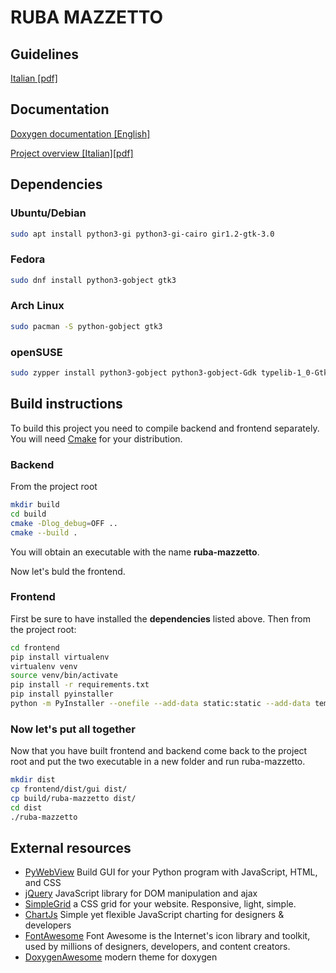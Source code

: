 # RUBA MAZZETTO

## Guidelines
[Italian [pdf]](docs/traccia.pdf)
## Documentation

[Doxygen documentation [English]](https://mauroderosa.github.io/ruba-mazzetto/files.html)

[Project overview [Italian][pdf]](docs/overview/overview.pdf)

## Dependencies

### Ubuntu/Debian
```bash
sudo apt install python3-gi python3-gi-cairo gir1.2-gtk-3.0
```
### Fedora
```bash
sudo dnf install python3-gobject gtk3
```

### Arch Linux
```bash
sudo pacman -S python-gobject gtk3
```

### openSUSE
```bash
sudo zypper install python3-gobject python3-gobject-Gdk typelib-1_0-Gtk-3_0 libgtk-3-0
```

## Build instructions
To build this project you need to compile backend and frontend separately.
You will need [Cmake](https://cmake.org/) for your distribution.

### Backend
From the project root
```bash
mkdir build
cd build
cmake -Dlog_debug=OFF ..
cmake --build . 
```
You will obtain an executable with the name **ruba-mazzetto**.

Now let's buld the frontend.
### Frontend
 First be sure to have installed the **dependencies** listed above.
 Then from the project root:
```bash
cd frontend
pip install virtualenv
virtualenv venv
source venv/bin/activate
pip install -r requirements.txt
pip install pyinstaller
python -m PyInstaller --onefile --add-data static:static --add-data templates:templates -n gui __main__.py
```
### Now let's put all together
Now that you have built frontend and backend come back to the project root and put the two executable in a new folder and run ruba-mazzetto.
```bash
mkdir dist
cp frontend/dist/gui dist/
cp build/ruba-mazzetto dist/
cd dist
./ruba-mazzetto
```

## External resources

- [PyWebView](https://pywebview.flowrl.com/) Build GUI for your Python program with JavaScript, HTML, and CSS 
- [jQuery](https://jquery.com/) JavaScript library for DOM manipulation and ajax
- [SimpleGrid](https://simplegrid.io/) a CSS grid for your website. Responsive, light, simple.
- [ChartJs](https://www.chartjs.org/) Simple yet flexible JavaScript charting for designers & developers
- [FontAwesome](https://fontawesome.com/) Font Awesome is the Internet's icon library and toolkit, used by millions of designers, developers, and content creators.
- [DoxygenAwesome](https://github.com/jothepro/doxygen-awesome-css) modern theme for doxygen